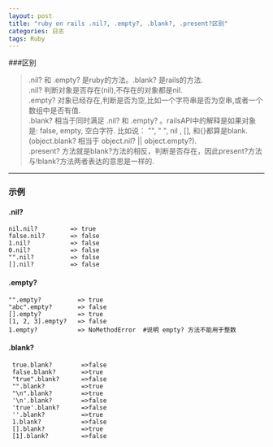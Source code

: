 ```yaml
---
layout: post
title: "ruby on rails .nil?, .empty?, .blank?, .present?区别"
categories: 日志
tags: Ruby
---
```


###区别

>.nil? 和 .empty? 是ruby的方法。.blank? 是rails的方法.   
>.nil? 判断对象是否存在(nil),不存在的对象都是nil.  
>.empty? 对象已经存在,判断是否为空,比如一个字符串是否为空串,或者一个数组中是否有值.  
>.blank? 相当于同时满足 .nil? 和 .empty? 。railsAPI中的解释是如果对象是: false, empty, 空白字符. 比如说： "", " ", nil , [], 和{}都算是blank.(object.blank? 相当于 object.nil? || object.empty?).  
>.present? 方法就是blank?方法的相反，判断是否存在，因此present?方法与!blank?方法两者表达的意思是一样的.  

---                                                                                           
### 示例   

#### .nil?
    nil.nil?         => true
    false.nil?       => false
    1.nil?           => false
    0.nil?           => false
    "".nil?          => false
    [].nil?          => false       

#### .empty?
    "".empty?          => true  
    "abc".empty?       => false  
    [].empty?          => true  
    [1, 2, 3].empty?   => false  
    1.empty?           => NoMethodError  #说明 empty? 方法不能用于整数  

#### .blank?
     true.blank?        =>false  
     false.blank?       =>true  
     "true".blank?      =>false  
     "".blank?          =>true  
     "\n".blank?        =>true  
     '\n'.blank?        =>false  
     'true'.blank?      =>false  
     ''.blank?          =>true  
     1.blank?           =>false  
     [].blank?          =>true  
     [1].blank?         =>false 


